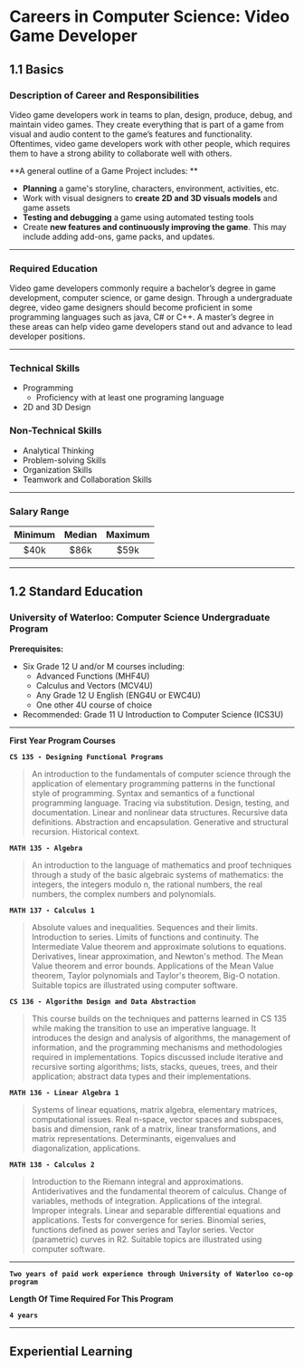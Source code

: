 # Careers in Computer Science: Video Game Developer

## 1.1 Basics

### Description of Career and Responsibilities
Video game developers work in teams to plan, design, produce, debug, and maintain video games. They create everything that is part of a game from visual and audio content to the game’s features and functionality. Oftentimes, video game developers work with other people, which requires them to have a strong ability to collaborate well with others. 

**A general outline of a Game Project includes: **

* **Planning** a game's storyline, characters, environment, activities, etc. 
* Work with visual designers to **create 2D and 3D visuals models** and game assets
* **Testing and debugging** a game using automated testing tools
* Create **new features and continuously improving the game**. This may include adding add-ons, game packs, and updates. 
---
### Required Education
Video game developers commonly require a bachelor’s degree in game development, computer science, or game design. Through a undergraduate degree, video game designers should become proficient in some programming languages such as java, C# or C++. A master’s degree in these areas can help video game developers stand out and advance to lead developer positions. 

---
### Technical Skills
* Programming
  * Proficiency with at least one programing language
* 2D and 3D Design 

### Non-Technical Skills
* Analytical Thinking
* Problem-solving Skills
* Organization Skills
* Teamwork and Collaboration Skills

---
### Salary Range
| Minimum | Median | Maximum |
|:-------:|:------:|:-------:|
| $40k    | $86k   | $59k    |

---
## 1.2 Standard Education
### University of Waterloo: Computer Science Undergraduate Program

**Prerequisites:**
* Six Grade 12 U and/or M courses including: 
  * Advanced Functions (MHF4U)
  * Calculus and Vectors (MCV4U)
  * Any Grade 12 U English (ENG4U or EWC4U)
  * One other 4U course of choice
* Recommended: Grade 11 U Introduction to Computer Science (ICS3U)

---
**First Year Program Courses**

**`CS 135 - Designing Functional Programs`**
> An introduction to the fundamentals of computer science through the application of elementary programming patterns in the functional style of programming. Syntax and semantics of a functional programming language. Tracing via substitution. Design, testing, and documentation. Linear and nonlinear data structures. Recursive data definitions. Abstraction and encapsulation. Generative and structural recursion. Historical context.

**`MATH 135 - Algebra`**
> An introduction to the language of mathematics and proof techniques through a study of the basic algebraic systems of mathematics: the integers, the integers modulo n, the rational numbers, the real numbers, the complex numbers and polynomials.

**`MATH 137 - Calculus 1`**
> Absolute values and inequalities. Sequences and their limits. Introduction to series. Limits of functions and continuity. The Intermediate Value theorem and approximate solutions to equations. Derivatives, linear approximation, and Newton's method. The Mean Value theorem and error bounds. Applications of the Mean Value theorem, Taylor polynomials and Taylor's theorem, Big-O notation. Suitable topics are illustrated using computer software.

**`CS 136 - Algorithm Design and Data Abstraction`**
> This course builds on the techniques and patterns learned in CS 135 while making the transition to use an imperative language. It introduces the design and analysis of algorithms, the management of information, and the programming mechanisms and methodologies required in implementations. Topics discussed include iterative and recursive sorting algorithms; lists, stacks, queues, trees, and their application; abstract data types and their implementations.

**`MATH 136 - Linear Algebra 1`**
> Systems of linear equations, matrix algebra, elementary matrices, computational issues. Real n-space, vector spaces and subspaces, basis and dimension, rank of a matrix, linear transformations, and matrix representations. Determinants, eigenvalues and diagonalization, applications.

**`MATH 138 - Calculus 2`**
> Introduction to the Riemann integral and approximations. Antiderivatives and the fundamental theorem of calculus. Change of variables, methods of integration. Applications of the integral. Improper integrals. Linear and separable differential equations and applications. Tests for convergence for series. Binomial series, functions defined as power series and Taylor series. Vector (parametric) curves in R2. Suitable topics are illustrated using computer software.

---
**`Two years of paid work experience through University of Waterloo co-op program`**

**Length Of Time Required For This Program**

**`4 years`**

---
## Experiential Learning

